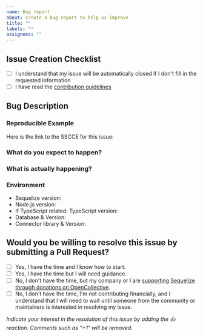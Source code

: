 ```yaml
---
name: Bug report
about: Create a bug report to help us improve
title: ""
labels: ""
assignees: ""
---
```


<!--
If you don't follow the issue template, your issue may be closed.

Remember to properly format your code in code blocks.

Please note this is an issue tracker, not a support forum.
For general questions, please use one of these:
- StackOverflow: https://stackoverflow.com/questions/tagged/sequelize.js
- GitHub discussions: https://github.com/sequelize/sequelize/discussions
-->

## Issue Creation Checklist

- [ ] I understand that my issue will be automatically closed if I don't fill in the requested information
- [ ] I have read the [contribution guidelines](https://github.com/sequelize/sequelize/blob/main/CONTRIBUTING.md)

## Bug Description

<!-- You can describe your issue here -->

### Reproducible Example

<!--
We almost always need a reproducible example (SSCCE) of your error.
You should use https://github.com/sequelize/sequelize-sscce to create one.

Please understand that your issue will be closed if you do not provide a reproducible example.
-->

Here is the link to the SSCCE for this issue:

<!--
We also accept pasting the relevant source code here, but it must follow the rules of SSCCE: http://sscce.org/
-->

### What do you expect to happen?

<!-- Explain what behavior you wanted/expected. You may include an output. -->

### What is actually happening?

<!-- Describe what happened. Including relevant details like complete stacktraces & the SQL output -->

### Environment

<!---
Please answer the questions below. If you don't, your issue will be closed.

To find the version numbers for the three systems below use the following commands:
- `npm list sequelize` / `yarn list --pattern sequelize` (v6 stable)
- `npm list @sequelize/core` / `yarn list --pattern @sequelize/core` (v7 alpha)
- `node -v`
- `npm list typescript` / `yarn list --pattern typescript` 
- 'Database' is which actual database system you're using. e.g. 'PostgreSQL 14', 'MariaDB 8', etc…
- 'Connector library' is the dependency sequelize requires you to install to interact with a given database type. 
  e.g. 'pg' or 'pg-native' for PostgreSQL, 'mysql2' for MySQL, 'tedious' for SQL Server, etc… (see README for complete list).
--->

- Sequelize version:
- Node.js version:
- If TypeScript related: TypeScript version:
- Database & Version:
- Connector library & Version:

## Would you be willing to resolve this issue by submitting a Pull Request?

<!-- Remember that first contributors are welcome! -->

- [ ] Yes, I have the time and I know how to start.
- [ ] Yes, I have the time but I will need guidance.
- [ ] No, I don't have the time, but my company or I are [supporting Sequelize through donations on OpenCollective](https://opencollective.com/sequelize).
- [ ] No, I don't have the time, I'm not contributing financially, and I understand that I will need to wait until someone from the community or maintainers is interested in resolving my issue.

<!-- do not delete this footer -->

*Indicate your interest in the resolution of this issue by adding the 👍 reaction. Comments such as "+1" will be removed.*

